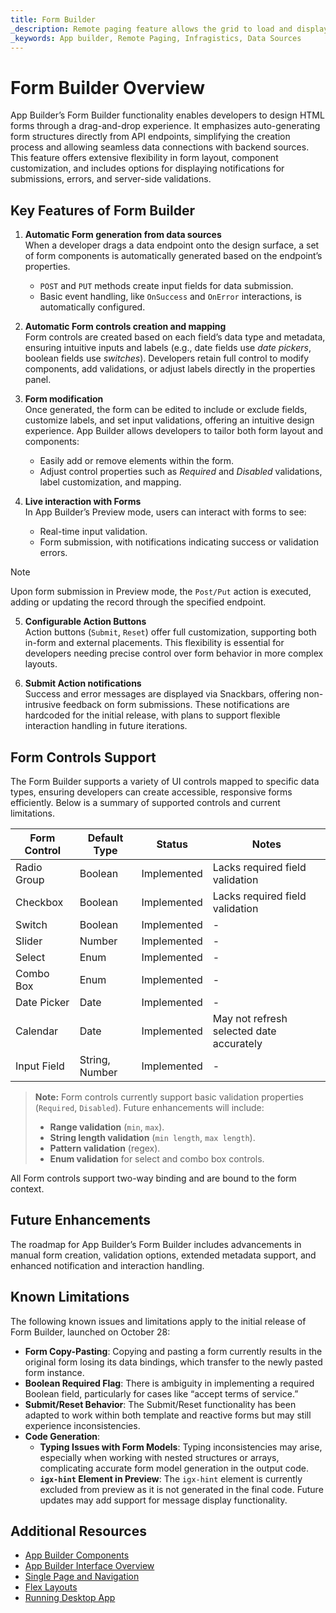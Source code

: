 ```yaml
---
title: Form Builder
_description: Remote paging feature allows the grid to load and display data dynamically, fetching only a portion of the data from the server as needed
_keywords: App builder, Remote Paging, Infragistics, Data Sources
---
```


# Form Builder Overview

App Builder’s Form Builder functionality enables developers to design HTML forms through a drag-and-drop experience. It emphasizes auto-generating form structures directly from API endpoints, simplifying the creation process and allowing seamless data connections with backend sources. This feature offers extensive flexibility in form layout, component customization, and includes options for displaying notifications for submissions, errors, and server-side validations.

## Key Features of Form Builder

1. **Automatic Form generation from data sources**  
   When a developer drags a data endpoint onto the design surface, a set of form components is automatically generated based on the endpoint’s properties.
   - `POST` and `PUT` methods create input fields for data submission.
   - Basic event handling, like `OnSuccess` and `OnError` interactions, is automatically configured.

2. **Automatic Form controls creation and mapping**  
   Form controls are created based on each field’s data type and metadata, ensuring intuitive inputs and labels (e.g., date fields use *date pickers*, boolean fields use *switches*). Developers retain full control to modify components, add validations, or adjust labels directly in the properties panel.

3. **Form modification**  
   Once generated, the form can be edited to include or exclude fields, customize labels, and set input validations, offering an intuitive design experience. App Builder allows developers to tailor both form layout and components:
   - Easily add or remove elements within the form.
   - Adjust control properties such as *Required* and *Disabled* validations, label customization, and mapping.

4. **Live interaction with Forms**  
   In App Builder’s Preview mode, users can interact with forms to see:
   - Real-time input validation.
   - Form submission, with notifications indicating success or validation errors.

> [!NOTE]
> Upon form submission in Preview mode, the `Post/Put` action is executed, adding or updating the record through the specified endpoint.

5. **Configurable Action Buttons**  
   Action buttons (`Submit`, `Reset`) offer full customization, supporting both in-form and external placements. This flexibility is essential for developers needing precise control over form behavior in more complex layouts.

6. **Submit Action notifications**  
   Success and error messages are displayed via Snackbars, offering non-intrusive feedback on form submissions. These notifications are hardcoded for the initial release, with plans to support flexible interaction handling in future iterations.

## Form Controls Support

The Form Builder supports a variety of UI controls mapped to specific data types, ensuring developers can create accessible, responsive forms efficiently. Below is a summary of supported controls and current limitations.

| Form Control  | Default Type  | Status      | Notes                                    |
|---------------|---------------|-------------|------------------------------------------|
| Radio Group   | Boolean       | Implemented | Lacks required field validation          |
| Checkbox      | Boolean       | Implemented | Lacks required field validation          |
| Switch        | Boolean       | Implemented | -                                        |
| Slider        | Number        | Implemented | -                                        |
| Select        | Enum          | Implemented | -                                        |
| Combo Box     | Enum          | Implemented | -                                        |
| Date Picker   | Date          | Implemented | -                                        |
| Calendar      | Date          | Implemented | May not refresh selected date accurately |
| Input Field   | String, Number| Implemented | -                                        |

> **Note:** Form controls currently support basic validation properties (`Required`, `Disabled`). Future enhancements will include:
> - **Range validation** (`min`, `max`).
> - **String length validation** (`min length`, `max length`).
> - **Pattern validation** (regex).
> - **Enum validation** for select and combo box controls.

All Form controls support two-way binding and are bound to the form context.

## Future Enhancements

The roadmap for App Builder’s Form Builder includes advancements in manual form creation, validation options, extended metadata support, and enhanced notification and interaction handling.

## Known Limitations

The following known issues and limitations apply to the initial release of Form Builder, launched on October 28:

- **Form Copy-Pasting**: Copying and pasting a form currently results in the original form losing its data bindings, which transfer to the newly pasted form instance.
- **Boolean Required Flag**: There is ambiguity in implementing a required Boolean field, particularly for cases like “accept terms of service.”
- **Submit/Reset Behavior**: The Submit/Reset functionality has been adapted to work within both template and reactive forms but may still experience inconsistencies.
- **Code Generation**:
    - **Typing Issues with Form Models**: Typing inconsistencies may arise, especially when working with nested structures or arrays, complicating accurate form model generation in the output code.
    - **`igx-hint` Element in Preview**: The `igx-hint` element is currently excluded from preview as it is not generated in the final code. Future updates may add support for message display functionality.

## Additional Resources

<div class="divider--half"></div>

* [App Builder Components](../indigo-design-app-builder-components.md)
* [App Builder Interface Overview](../interface-overview.md)
* [Single Page and Navigation](../single-page-apps-and-navigation.md)
* [Flex Layouts](../flex-layouts/flex-layouts.md)
* [Running Desktop App](../running-desktop-app.md)
